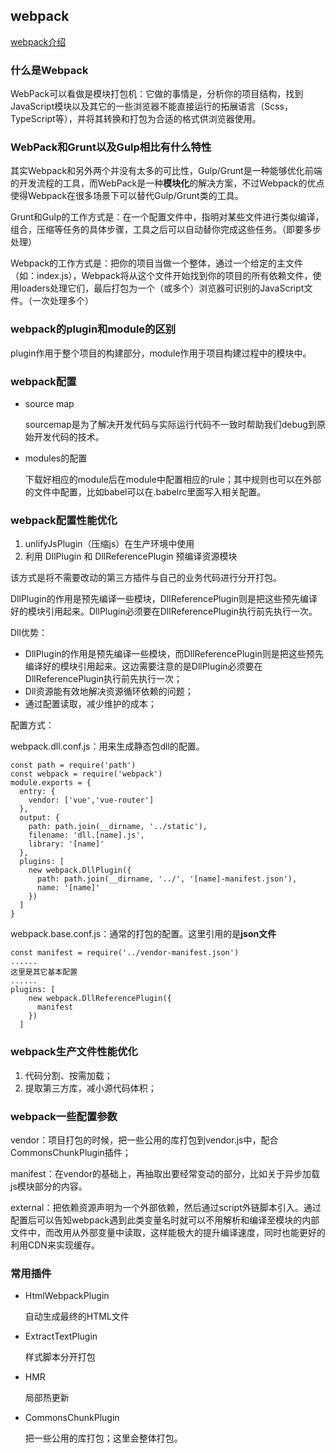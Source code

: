 ##	webpack

[webpack介绍](https://www.jianshu.com/p/42e11515c10f)

###	什么是Webpack

WebPack可以看做是模块打包机：它做的事情是，分析你的项目结构，找到JavaScript模块以及其它的一些浏览器不能直接运行的拓展语言（Scss，TypeScript等），并将其转换和打包为合适的格式供浏览器使用。

###	WebPack和Grunt以及Gulp相比有什么特性

其实Webpack和另外两个并没有太多的可比性，Gulp/Grunt是一种能够优化前端的开发流程的工具，而WebPack是一种**模块化**的解决方案，不过Webpack的优点使得Webpack在很多场景下可以替代Gulp/Grunt类的工具。

Grunt和Gulp的工作方式是：在一个配置文件中，指明对某些文件进行类似编译，组合，压缩等任务的具体步骤，工具之后可以自动替你完成这些任务。（即要多步处理）

Webpack的工作方式是：把你的项目当做一个整体，通过一个给定的主文件（如：index.js），Webpack将从这个文件开始找到你的项目的所有依赖文件，使用loaders处理它们，最后打包为一个（或多个）浏览器可识别的JavaScript文件。（一次处理多个）

### webpack的plugin和module的区别

plugin作用于整个项目的构建部分，module作用于项目构建过程中的模块中。

###	webpack配置

*	source map

	sourcemap是为了解决开发代码与实际运行代码不一致时帮助我们debug到原始开发代码的技术。

*	modules的配置

	下载好相应的module后在module中配置相应的rule；其中规则也可以在外部的文件中配置，比如babel可以在.babelrc里面写入相关配置。

###	webpack配置性能优化

1.	unlifyJsPlugin（压缩js）在生产环境中使用
2.	利用 DllPlugin 和 DllReferencePlugin 预编译资源模块

该方式是将不需要改动的第三方插件与自己的业务代码进行分开打包。

DllPlugin的作用是预先编译一些模块，DllReferencePlugin则是把这些预先编译好的模块引用起来。DllPlugin必须要在DllReferencePlugin执行前先执行一次。

Dll优势：

*	DllPlugin的作用是预先编译一些模块，而DllReferencePlugin则是把这些预先编译好的模块引用起来。这边需要注意的是DllPlugin必须要在DllReferencePlugin执行前先执行一次；
*	Dll资源能有效地解决资源循环依赖的问题；
*	通过配置读取，减少维护的成本；

配置方式：

webpack.dll.conf.js：用来生成静态包dll的配置。
	
	const path = require('path')
	const webpack = require('webpack')
	module.exports = {
	  entry: {
	    vendor: ['vue','vue-router']
	  },
	  output: {
	    path: path.join(__dirname, '../static'),
	    filename: 'dll.[name].js',
	    library: '[name]'
	  },
	  plugins: [
	    new webpack.DllPlugin({
	      path: path.join(__dirname, '../', '[name]-manifest.json'),
	      name: '[name]'
	    })
	  ]
	}
	

webpack.base.conf.js：通常的打包的配置。这里引用的是**json文件**
	
	const manifest = require('../vendor-manifest.json')
	......
	这里是其它基本配置
	......
	plugins: [
	    new webpack.DllReferencePlugin({
	      manifest
	    })
	  ]
	

###	webpack生产文件性能优化

1.	代码分割、按需加载；
2.	提取第三方库，减小源代码体积；

###	webpack一些配置参数

vendor：项目打包的时候，把一些公用的库打包到vendor.js中，配合CommonsChunkPlugin插件；

manifest：在vendor的基础上，再抽取出要经常变动的部分，比如关于异步加载js模块部分的内容。

external：把依赖资源声明为一个外部依赖，然后通过script外链脚本引入。通过配置后可以告知webpack遇到此类变量名时就可以不用解析和编译至模块的内部文件中，而改用从外部变量中读取，这样能极大的提升编译速度，同时也能更好的利用CDN来实现缓存。

###	常用插件

*	HtmlWebpackPlugin

	自动生成最终的HTML文件

*	ExtractTextPlugin
	
	样式脚本分开打包

*	HMR

	局部热更新

*	CommonsChunkPlugin

	把一些公用的库打包；这里会整体打包。

	